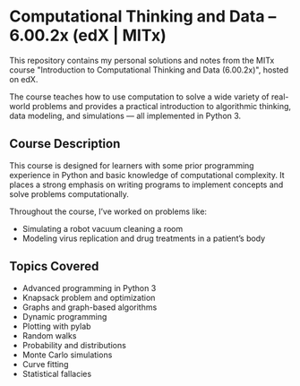 
# Computational Thinking and Data – 6.00.2x (edX | MITx)

This repository contains my personal solutions and notes from the MITx course "Introduction to Computational Thinking and Data (6.00.2x)", hosted on edX.

The course teaches how to use computation to solve a wide variety of real-world problems and provides a practical introduction to algorithmic thinking, data modeling, and simulations — all implemented in Python 3.

## Course Description

This course is designed for learners with some prior programming experience in Python and basic knowledge of computational complexity. It places a strong emphasis on writing programs to implement concepts and solve problems computationally.

Throughout the course, I’ve worked on problems like:

- Simulating a robot vacuum cleaning a room
- Modeling virus replication and drug treatments in a patient’s body

## Topics Covered

- Advanced programming in Python 3  
- Knapsack problem and optimization  
- Graphs and graph-based algorithms  
- Dynamic programming  
- Plotting with pylab  
- Random walks  
- Probability and distributions  
- Monte Carlo simulations  
- Curve fitting  
- Statistical fallacies
